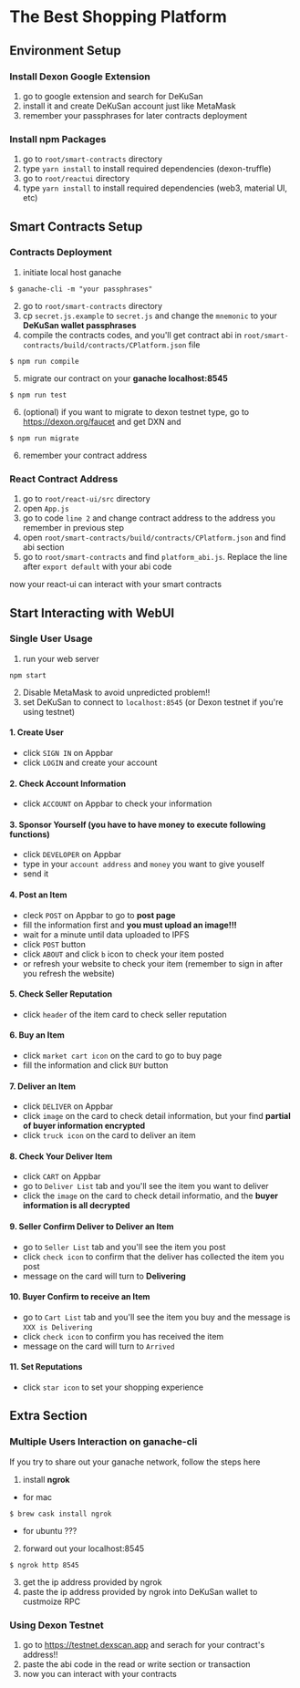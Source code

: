# The Best Shopping Platform
<!-- ## Get Started -->

## Environment Setup

### Install Dexon Google Extension
1. go to google extension and search for DeKuSan
2. install it and create DeKuSan account just like MetaMask
3. remember your passphrases for later contracts deployment

### Install npm Packages
1. go to `root/smart-contracts` directory
2. type `yarn install` to install required dependencies (dexon-truffle)
3. go to `root/reactui` directory
4. type `yarn install` to install required dependencies (web3, material UI, etc)

## Smart Contracts Setup

### Contracts Deployment
1. initiate local host ganache
```
$ ganache-cli -m "your passphrases"
```

2. go to `root/smart-contracts` directory
3. cp `secret.js.example` to `secret.js` and change the `mnemonic` to your **DeKuSan wallet passphrases**
4. compile the contracts codes, and you'll get contract abi in `root/smart-contracts/build/contracts/CPlatform.json` file
```
$ npm run compile
```

5. migrate our contract on your **ganache localhost:8545**
```
$ npm run test
```
6. (optional) if you want to migrate to dexon testnet type, go to https://dexon.org/faucet and get DXN and
```
$ npm run migrate
```
6. remember your contract address

### React Contract Address
1. go to `root/react-ui/src` directory
2. open `App.js`
3. go to code `line 2` and change contract address to the address you remember in previous step
4. open `root/smart-contracts/build/contracts/CPlatform.json` and find abi section
5. go to `root/smart-contracts` and find `platform_abi.js`. Replace the line after `export default` with your abi code

now your react-ui can interact with your smart contracts

## Start Interacting with WebUI

### Single User Usage

1. run your web server
```
npm start
```
2. Disable MetaMask to avoid unpredicted problem!!
3. set DeKuSan to connect to `localhost:8545` (or Dexon testnet if you're using testnet)

#### 1. Create User
* click `SIGN IN` on Appbar
* click `LOGIN` and create your account

#### 2. Check Account Information
* click `ACCOUNT` on Appbar to check your information
#### 3. Sponsor Yourself (you have to have money to execute following functions)
* click `DEVELOPER` on Appbar
* type in your `account address` and `money` you want to give youself
* send it
#### 4. Post an Item
* cleck `POST` on Appbar to go to **post page**
* fill the information first and **you must upload an image!!!**
* wait for a minute until data uploaded to IPFS
* click `POST` button
* click `ABOUT` and click `b` icon to check your item posted
* or refresh your website to check your item (remember to sign in after you refresh the website)

#### 5. Check Seller Reputation
* click `header` of the item card to check seller reputation
#### 6. Buy an Item
* click `market cart icon` on the card to go to buy page
* fill the information and click `BUY` button
#### 7. Deliver an Item
* click `DELIVER` on Appbar
* click `image` on the card to check detail information, but your find **partial of buyer information encrypted**
* click `truck icon` on the card to deliver an item
#### 8. Check Your Deliver Item
* click `CART` on Appbar
* go to `Deliver List` tab and you'll see the item you want to deliver
* click the `image` on the card to check detail informatio, and the **buyer information is all decrypted**

#### 9. Seller Confirm Deliver to Deliver an Item
* go to `Seller List` tab and you'll see the item you post
* click `check icon` to confirm that the deliver has collected the item you post
* message on the card will turn to **Delivering**
#### 10. Buyer Confirm to receive an Item
* go to `Cart List` tab and you'll see the item you buy and the message is `XXX is Delivering`
* click `check icon` to confirm you has received the item
* message on the card will turn to `Arrived`
#### 11. Set Reputations
* click `star icon` to set your shopping experience


## Extra Section
### Multiple Users Interaction on ganache-cli
If you try to share out your ganache network, follow the steps here
1. install **ngrok**
* for mac
```
$ brew cask install ngrok
```
* for ubuntu ???
2. forward out your localhost:8545
```
$ ngrok http 8545
```
3. get the ip address provided by ngrok
4. paste the ip address provided by ngrok into DeKuSan wallet to custmoize RPC

### Using Dexon Testnet
1. go to https://testnet.dexscan.app and serach for your contract's address!!
2. paste the abi code in the read or write section or transaction
3. now you can interact with your contracts
